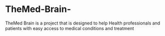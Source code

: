 # TheMed-Brain-
TheMed Brain is a project that is designed to help Health professionals and patients with easy access to medical conditions and treatment 
